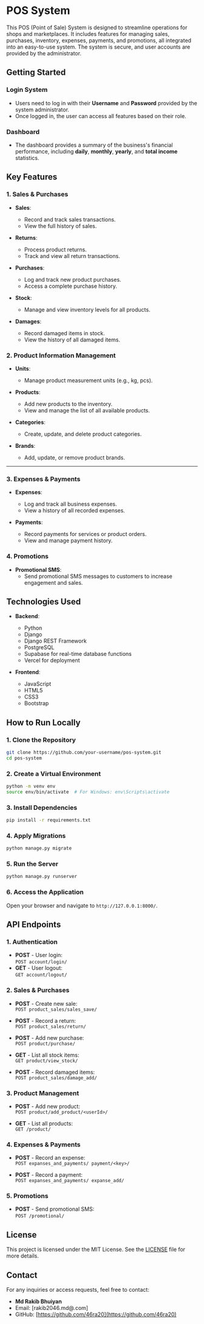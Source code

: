 # POS System

This POS (Point of Sale) System is designed to streamline operations for shops and marketplaces. It includes features for managing sales, purchases, inventory, expenses, payments, and promotions, all integrated into an easy-to-use system. The system is secure, and user accounts are provided by the administrator.



## Getting Started

### Login System

  - Users need to log in with their **Username** and **Password** provided by the system administrator.
  - Once logged in, the user can access all features based on their role.

### Dashboard

  - The dashboard provides a summary of the business's financial performance, including **daily**, **monthly**, **yearly**, and **total income** statistics.



## Key Features

### 1. Sales & Purchases

- **Sales**:
  - Record and track sales transactions.
  - View the full history of sales.
  
- **Returns**:
  - Process product returns.
  - Track and view all return transactions.

- **Purchases**:
  - Log and track new product purchases.
  - Access a complete purchase history.

- **Stock**:
  - Manage and view inventory levels for all products.

- **Damages**:
  - Record damaged items in stock.
  - View the history of all damaged items.



### 2. Product Information Management

- **Units**:
  - Manage product measurement units (e.g., kg, pcs).

- **Products**:
  - Add new products to the inventory.
  - View and manage the list of all available products.

- **Categories**:
  - Create, update, and delete product categories.

- **Brands**:
  - Add, update, or remove product brands.

---

### 3. Expenses & Payments

- **Expenses**:
  - Log and track all business expenses.
  - View a history of all recorded expenses.

- **Payments**:
  - Record payments for services or product orders.
  - View and manage payment history.


### 4. Promotions

- **Promotional SMS**:
  - Send promotional SMS messages to customers to increase engagement and sales.



## Technologies Used

- **Backend**:
  - Python
  - Django
  - Django REST Framework
  - PostgreSQL
  - Supabase for real-time database functions
  - Vercel for deployment

- **Frontend**:
  - JavaScript
  - HTML5
  - CSS3
  - Bootstrap



## How to Run Locally

### 1. Clone the Repository

```bash
git clone https://github.com/your-username/pos-system.git
cd pos-system
```

### 2. Create a Virtual Environment

```bash
python -m venv env
source env/bin/activate  # For Windows: env\Scripts\activate
```

### 3. Install Dependencies

```bash
pip install -r requirements.txt
```

### 4. Apply Migrations

```bash
python manage.py migrate
```

### 5. Run the Server

```bash
python manage.py runserver
```

### 6. Access the Application

Open your browser and navigate to `http://127.0.0.1:8000/`.



## API Endpoints

### 1. Authentication

- **POST** - User login:  
  `POST account/login/`
- **GET** - User logout:  
  `GET account/logout/`

### 2. Sales & Purchases

- **POST** - Create new sale:  
  `POST product_sales/sales_save/`

- **POST** - Record a return:  
  `POST product_sales/return/`

- **POST** - Add new purchase:  
  `POST product/purchase/`

- **GET** - List all stock items:  
  `GET product/view_stock/`

- **POST** - Record damaged items:  
  `POST product_sales/damage_add/`

### 3. Product Management

- **POST** - Add new product:  
  `POST product/add_product/<userId>/`

- **GET** - List all products:  
  `GET /product/`

### 4. Expenses & Payments

- **POST** - Record an expense:  
  `POST expanses_and_payments/ payment/<key>/`

- **POST** - Record a payment:  
  `POST expanses_and_payments/ expanse_add/`
### 5. Promotions

- **POST** - Send promotional SMS:  
  `POST /promotional/`



## License

This project is licensed under the MIT License. See the [LICENSE](LICENSE) file for more details.


## Contact

For any inquiries or access requests, feel free to contact:

- **Md Rakib Bhuiyan**
- Email: [rakib2046.md@.com]
- GitHub: [https://github.com/46ra20](https://github.com/46ra20)
